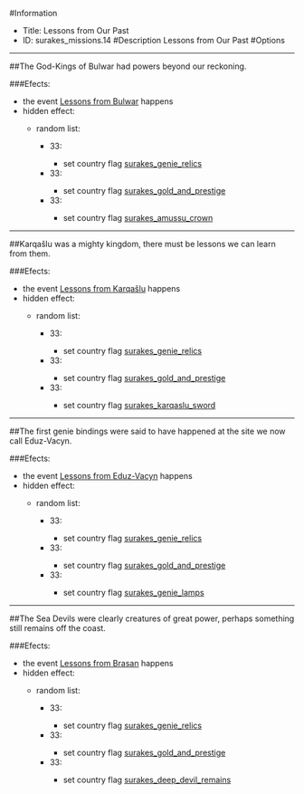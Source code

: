 #Information
 - Title: Lessons from Our Past
 - ID: surakes_missions.14
#Description
Lessons from Our Past
#Options

___
##The God-Kings of Bulwar had powers beyond our reckoning.

###Efects:<ul><li>the event [Lessons from Bulwar](../events/lessons_from_bulwar.md) happens</li><li>hidden effect:</li><ul><li>random list:</li><ul><li>33:</li><ul><li>set country flag [surakes_genie_relics](../flags/surakes_genie_relics.md)</li></ul><li>33:</li><ul><li>set country flag [surakes_gold_and_prestige](../flags/surakes_gold_and_prestige.md)</li></ul><li>33:</li><ul><li>set country flag [surakes_amussu_crown](../flags/surakes_amussu_crown.md)</li></ul></ul></ul></ul>

___
##Karqašlu was a mighty kingdom, there must be lessons we can learn from them.

###Efects:<ul><li>the event [Lessons from Karqašlu](../events/lessons_from_karqaslu.md) happens</li><li>hidden effect:</li><ul><li>random list:</li><ul><li>33:</li><ul><li>set country flag [surakes_genie_relics](../flags/surakes_genie_relics.md)</li></ul><li>33:</li><ul><li>set country flag [surakes_gold_and_prestige](../flags/surakes_gold_and_prestige.md)</li></ul><li>33:</li><ul><li>set country flag [surakes_karqaslu_sword](../flags/surakes_karqaslu_sword.md)</li></ul></ul></ul></ul>

___
##The first genie bindings were said to have happened at the site we now call Eduz-Vacyn.

###Efects:<ul><li>the event [Lessons from Eduz-Vacyn](../events/lessons_from_eduz_vacyn.md) happens</li><li>hidden effect:</li><ul><li>random list:</li><ul><li>33:</li><ul><li>set country flag [surakes_genie_relics](../flags/surakes_genie_relics.md)</li></ul><li>33:</li><ul><li>set country flag [surakes_gold_and_prestige](../flags/surakes_gold_and_prestige.md)</li></ul><li>33:</li><ul><li>set country flag [surakes_genie_lamps](../flags/surakes_genie_lamps.md)</li></ul></ul></ul></ul>

___
##The Sea Devils were clearly creatures of great power, perhaps something still remains off the coast.

###Efects:<ul><li>the event [Lessons from Brasan](../events/lessons_from_brasan.md) happens</li><li>hidden effect:</li><ul><li>random list:</li><ul><li>33:</li><ul><li>set country flag [surakes_genie_relics](../flags/surakes_genie_relics.md)</li></ul><li>33:</li><ul><li>set country flag [surakes_gold_and_prestige](../flags/surakes_gold_and_prestige.md)</li></ul><li>33:</li><ul><li>set country flag [surakes_deep_devil_remains](../flags/surakes_deep_devil_remains.md)</li></ul></ul></ul></ul>

